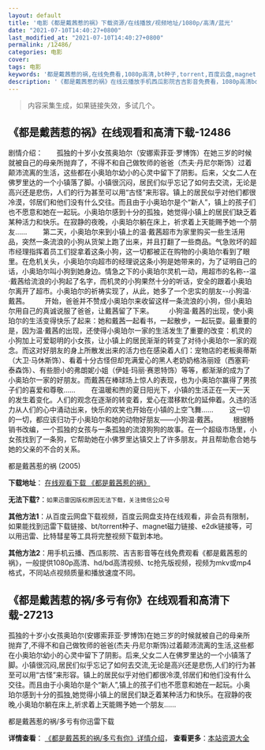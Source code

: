 ```yaml
---
layout: default
title: '电影《都是戴茜惹的祸》下载资源/在线播放/视频地址/1080p/高清/蓝光'
date: "2021-07-10T14:40:27+0800"
last_modified_at: "2021-07-10T14:40:27+0800"
permalink: /12486/
categories: 电影
cover:
tags: 电影
keywords: '都是戴茜惹的祸,在线免费看,1080p高清,bt种子,torrent,百度云盘,magnet,磁力链,迅雷下载资源'
description: '《都是戴茜惹的祸》在线云播放手机西瓜影院吉吉影音免费看，1080p高清bd/hd未删减完整版和tc抢先枪版，mkv/mp4格式，附带bt/torrent种子、magnet/磁力链、百度云盘、网盘资源迅雷下载链接'
---
```


>内容采集生成，如果链接失效，多试几个。


## 《都是戴茜惹的祸》在线观看和高清下载-12486

剧情介绍：　　孤独的十岁小女孩奥珀尔（安娜索菲亚·罗博饰）在她三岁的时候就被自己的母亲所抛弃了，不得不和自己做牧师的爸爸（杰夫·丹尼尔斯饰）过着颠沛流离的生活，这些都在小奥珀尔幼小的心灵中留下了阴影。后来，父女二人在佛罗里达的一个小镇落了脚。小镇很沉闷，居民们似乎忘记了如何去交流，无论是高兴还是悲伤，人们的行为甚至可以用“古怪”来形容。镇上的居民似乎对他们都很冷漠，邻居们和他们没有什么交往。而且由于小奥珀尔是个“新人”，镇上的孩子们也不愿意和她在一起玩。小奥珀尔感到十分的孤独，她觉得小镇上的居民们缺乏着某种活力和快乐。在寂静的夜晚，小奥珀尔躺在床上，祈求着上天能赐予她一个朋友…… 　　第二天，小奥珀尔来到小镇上的温·戴茜超市为家里购买一些生活用品，突然一条流浪的小狗从货架上跑了出来，并且打翻了一些商品。气急败坏的超市经理指挥着员工们捉拿着这条小狗，这一切都被正在购物的小奥珀尔看到了眼里。在危机关头，小奥珀尔向超市的经理说这条小狗是她带来的，为了证明自己的话，小奥珀尔叫小狗到她身边。情急之下的小奥珀尔灵机一动，用超市的名称--温·戴茜给流浪的小狗起了名字，而机灵的小狗果然十分的听话，安全的跟着小奥珀尔离开了超市。小奥珀尔的祈祷实现了，从此，她多了一个忠实的朋友--小狗温·戴茜。 　　开始，爸爸并不赞成小奥珀尔来收留这样一条流浪的小狗，但小奥珀尔用自己的真诚说服了爸爸，让戴茜留了下来。 　　小狗温·戴茜的出现，使小奥珀尔的生活变得快乐了起来：她和戴茜一起看书，一起散步，一起玩耍。最重要的是，因为温·戴茜的出现，还使得小奥珀尔一家的生活发生了重要的改变：机灵的小狗加上可爱聪明的小女孩，让小镇上的居民渐渐的转变了对待小奥珀尔一家的观念。而这对好朋友的身上所散发出来的活力也在感染着人们：宠物店的老板奥蒂斯（大卫·马休斯饰）、看着十分古怪但却充满爱心的黑人老奶奶格洛丽娅（西塞莉·泰森饰）、有些胆小的弗朗妮小姐（伊娃·玛丽·赛恩特饰）等等，都渐渐的成为了小奥珀尔一家的好朋友。而戴茜在棒球场上惊人的表现，也为小奥珀尔赢得了男孩子们的喜爱和尊敬…… 　　在温暖和煦的夏日阳光下，小镇的生活正在一天一天的发生着变化。人们的观念在逐渐的转变着，爱心在潜移默化的延伸着。久违的活力从人们的心中涌动出来，快乐的欢笑也开始在小镇的上空飞舞…… 　　这一切的一切，都应该归功于小奥珀尔和她的动物好朋友——小狗温·戴茜。 　　根据畅销书改编，一个孤独的女孩与一条孤独的流浪狗狗的故事。在一个超级市场里，小女孩找到了一条狗，它帮助她在小佛罗里达镇交上了许多朋友。并且帮助愈合她与她的父亲的不合的关系。


都是戴茜惹的祸 (2005)

**下载地址**： [在线观看下载 《都是戴茜惹的祸》](https://www.btbtdy.me/btdy/dy6876.html) 


**无法下载?**：`如果迅雷因版权原因无法下载，关注微信公众号 `

**其他方法1**：从百度云网盘下载视频，百度云网盘支持在线观看，非会员有限制，如果能找到迅雷下载链接、bt/torrent种子、magnet磁力链接、e2dk链接等，可以用迅雷、比特彗星等工具将完整视频下载到本地。

**其他方法2**：用手机云播、西瓜影院、吉吉影音等在线免费观看《都是戴茜惹的祸》，一般提供1080p高清、hd/bd高清视频、tc抢先版视频，视频为mkv或mp4格式，不同站点视频质量和播放速度不同。


## 《都是戴茜惹的祸/多亏有你》在线观看和高清下载-27213

孤独的十岁小女孩奥珀尔(安娜索菲亚&middot;罗博饰)在她三岁的时候就被自己的母亲所抛弃了,不得不和自己做牧师的爸爸(杰夫·丹尼尔斯饰)过着颠沛流离的生活,这些都在小奥珀尔幼小的心灵中留下了阴影。后来,父女二人在佛罗里达的一个小镇落了脚。小镇很沉闷,居民们似乎忘记了如何去交流,无论是高兴还是悲伤,人们的行为甚至可以用“古怪&rdquo;来形容。镇上的居民似乎对他们都很冷漠,邻居们和他们没有什么交往。而且由于小奥珀尔是个&ldquo;新人”,镇上的孩子们也不愿意和她在一起玩。小奥珀尔感到十分的孤独,她觉得小镇上的居民们缺乏着某种活力和快乐。在寂静的夜晚,小奥珀尔躺在床上,祈求着上天能赐予她一个朋友&hellip;…


都是戴茜惹的祸/多亏有你迅雷下载

**详情查看**： [《都是戴茜惹的祸/多亏有你》详情介绍](/movie/27213/)， **查看更多**：[本站资源大全](/movie/t/all/)

